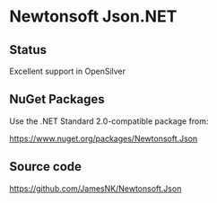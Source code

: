 ﻿# Newtonsoft Json.NET

## Status

Excellent support in OpenSilver

## NuGet Packages

Use the .NET Standard 2.0-compatible package from:

https://www.nuget.org/packages/Newtonsoft.Json

## Source code

https://github.com/JamesNK/Newtonsoft.Json
